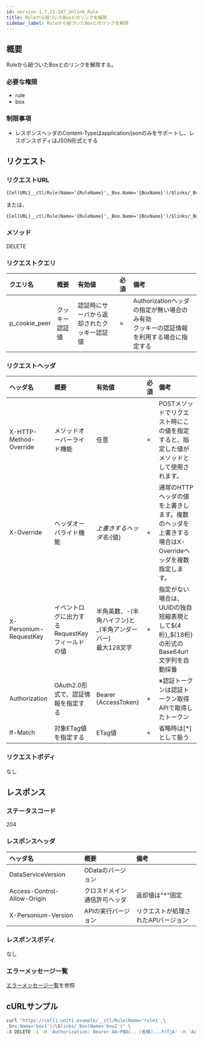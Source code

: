```yaml
---
id: version-1.7.21-2A7_Unlink_Rule
title: Ruleから紐づいたBoxとのリンクを解除
sidebar_label: Ruleから紐づいたBoxとのリンクを解除
---
```

## 概要

Ruleから紐づいたBoxとのリンクを解除する。

### 必要な権限
* rule
* box

### 制限事項

* レスポンスヘッダのContent-Typeはapplication/jsonのみをサポートし、レスポンスボディはJSON形式とする

## リクエスト
### リクエストURL
```
{CellURL}__ctl/Rule(Name='{RuleName}',_Box.Name='{BoxName}')/$links/_Box(Name='{BoxName}')
```
または、
```
{CellURL}__ctl/Rule(Name='{RuleName}',_Box.Name='{BoxName}')/$links/_Box('{BoxName}')
```

### メソッド
DELETE
### リクエストクエリ

|クエリ名|概要|有効値|必須|備考|
|:--|:--|:--|:--|:--|
|p_cookie_peer|クッキー認証値|認証時にサーバから返却されたクッキー認証値|×|Authorizationヘッダの指定が無い場合のみ有効<br>クッキーの認証情報を利用する場合に指定する|

### リクエストヘッダ

|ヘッダ名|概要|有効値|必須|備考|
|:--|:--|:--|:--|:--|
|X-HTTP-Method-Override|メソッドオーバーライド機能|任意|×|POSTメソッドでリクエスト時にこの値を指定すると、指定した値がメソッドとして使用されます。|
|X-Override|ヘッダオーバライド機能|${上書きするヘッダ名}:${値}|×|通常のHTTPヘッダの値を上書きします。複数のヘッダを上書きする場合はX-Overrideヘッダを複数指定します。|
|X-Personium-RequestKey|イベントログに出力するRequestKeyフィールドの値|半角英数、-(半角ハイフン)と_(半角アンダーバー)<br>最大128文字|×|指定がない場合は、UUIDの独自短縮表現として${4桁}_${18桁}の形式のBase64url文字列を自動採番|
|Authorization|OAuth2.0形式で、認証情報を指定する|Bearer {AccessToken}|×|※認証トークンは認証トークン取得APIで取得したトークン|
|If-Match|対象ETag値を指定する|ETag値|×|省略時は[*]として扱う|
### リクエストボディ
なし

## レスポンス
### ステータスコード
204

### レスポンスヘッダ

|ヘッダ名|概要|備考|
|:--|:--|:--|
|DataServiceVersion|ODataのバージョン||
|Access-Control-Allow-Origin|クロスドメイン通信許可ヘッダ|返却値は"*"固定|
|X-Personium-Version|APIの実行バージョン|リクエストが処理されたAPIバージョン|

### レスポンスボディ
なし

### エラーメッセージ一覧
[エラーメッセージ一覧](004_Error_Messages.md)を参照

## cURLサンプル

```sh
curl "https://cell1.unit1.example/__ctl/Rule(Name='rule1',\
_Box.Name='box1')/\$links/_Box(Name='box2')" \
-X DELETE -i -H 'Authorization: Bearer AA~PBDc...(省略)...FrTjA' -H 'Accept: application/json'
```
